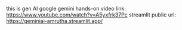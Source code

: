 this is gen AI google gemini hands-on
video link: https://www.youtube.com/watch?v=A5yxfrk37Pc
streamlit public url: https://geminiai-amrutha.streamlit.app/
